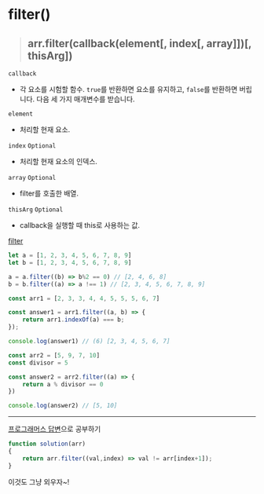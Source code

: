 # filter()

> ## arr.filter(callback(element[, index[, array]])[, thisArg])

`callback`
- 각 요소를 시험할 함수. `true`를 반환하면 요소를 유지하고, `false`를 반환하면 버립니다. 다음 세 가지 매개변수를 받습니다.

 `element`
- 처리할 현재 요소.

`index` `Optional`
- 처리할 현재 요소의 인덱스.

`array` `Optional`
- filter를 호출한 배열.

`thisArg` `Optional`
- callback을 실행할 때 this로 사용하는 값.

[filter](https://developer.mozilla.org/ko/docs/Web/JavaScript/Reference/Global_Objects/Array/filter)

```js
let a = [1, 2, 3, 4, 5, 6, 7, 8, 9]
let b = [1, 2, 3, 4, 5, 6, 7, 8, 9]

a = a.filter((b) => b%2 == 0) // [2, 4, 6, 8]
b = b.filter((a) => a !== 1) // [2, 3, 4, 5, 6, 7, 8, 9]
```

```js
const arr1 = [2, 3, 3, 4, 4, 5, 5, 5, 6, 7]

const answer1 = arr1.filter((a, b) => {
    return arr1.indexOf(a) === b;
});

console.log(answer1) // (6) [2, 3, 4, 5, 6, 7]
```

```js
const arr2 = [5, 9, 7, 10]
const divisor = 5

const answer2 = arr2.filter((a) => {
    return a % divisor == 0
})

console.log(answer2) // [5, 10]
```

---

[프로그래머스 답변](https://programmers.co.kr/learn/courses/30/lessons/12906/solution_groups?language=javascript)으로 공부하기

```js
function solution(arr)
{
    return arr.filter((val,index) => val != arr[index+1]);
}
```
이것도 그냥 외우자~!